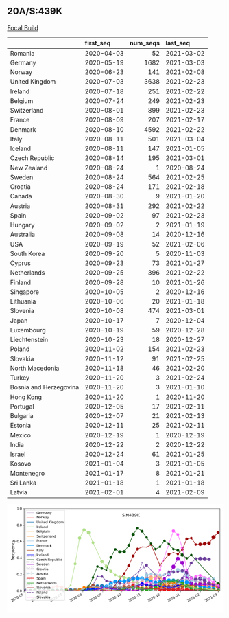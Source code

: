 

## 20A/S:439K
[Focal Build](https://nextstrain.org/groups/neherlab/ncov/S.N439K?c=gt-S_439&f_region=Europe)

|                        | first_seq   |   num_seqs | last_seq   |
|:-----------------------|:------------|-----------:|:-----------|
| Romania                | 2020-04-03  |         52 | 2021-03-02 |
| Germany                | 2020-05-19  |       1682 | 2021-03-03 |
| Norway                 | 2020-06-23  |        141 | 2021-02-08 |
| United Kingdom         | 2020-07-03  |       3638 | 2021-02-23 |
| Ireland                | 2020-07-18  |        251 | 2021-02-22 |
| Belgium                | 2020-07-24  |        249 | 2021-02-23 |
| Switzerland            | 2020-08-01  |        899 | 2021-02-23 |
| France                 | 2020-08-09  |        207 | 2021-02-17 |
| Denmark                | 2020-08-10  |       4592 | 2021-02-22 |
| Italy                  | 2020-08-11  |        501 | 2021-03-04 |
| Iceland                | 2020-08-11  |        147 | 2021-01-05 |
| Czech Republic         | 2020-08-14  |        195 | 2021-03-01 |
| New Zealand            | 2020-08-24  |          1 | 2020-08-24 |
| Sweden                 | 2020-08-24  |        564 | 2021-02-25 |
| Croatia                | 2020-08-24  |        171 | 2021-02-18 |
| Canada                 | 2020-08-30  |          9 | 2021-01-20 |
| Austria                | 2020-08-31  |        292 | 2021-02-22 |
| Spain                  | 2020-09-02  |         97 | 2021-02-23 |
| Hungary                | 2020-09-02  |          2 | 2021-01-19 |
| Australia              | 2020-09-08  |         14 | 2020-12-16 |
| USA                    | 2020-09-19  |         52 | 2021-02-06 |
| South Korea            | 2020-09-20  |          5 | 2020-11-03 |
| Cyprus                 | 2020-09-23  |         73 | 2021-01-27 |
| Netherlands            | 2020-09-25  |        396 | 2021-02-22 |
| Finland                | 2020-09-28  |         10 | 2021-01-26 |
| Singapore              | 2020-10-05  |          2 | 2020-12-16 |
| Lithuania              | 2020-10-06  |         20 | 2021-01-18 |
| Slovenia               | 2020-10-08  |        474 | 2021-03-01 |
| Japan                  | 2020-10-17  |          7 | 2020-12-04 |
| Luxembourg             | 2020-10-19  |         59 | 2020-12-28 |
| Liechtenstein          | 2020-10-23  |         18 | 2020-12-27 |
| Poland                 | 2020-11-02  |        154 | 2021-02-23 |
| Slovakia               | 2020-11-12  |         91 | 2021-02-25 |
| North Macedonia        | 2020-11-18  |         46 | 2021-02-20 |
| Turkey                 | 2020-11-20  |          3 | 2021-02-24 |
| Bosnia and Herzegovina | 2020-11-20  |          3 | 2021-01-10 |
| Hong Kong              | 2020-11-20  |          1 | 2020-11-20 |
| Portugal               | 2020-12-05  |         17 | 2021-02-11 |
| Bulgaria               | 2020-12-07  |         21 | 2021-02-13 |
| Estonia                | 2020-12-11  |         25 | 2021-02-11 |
| Mexico                 | 2020-12-19  |          1 | 2020-12-19 |
| India                  | 2020-12-22  |          2 | 2020-12-22 |
| Israel                 | 2020-12-24  |         61 | 2021-01-25 |
| Kosovo                 | 2021-01-04  |          3 | 2021-01-05 |
| Montenegro             | 2021-01-17  |          8 | 2021-01-21 |
| Sri Lanka              | 2021-01-18  |          1 | 2021-01-18 |
| Latvia                 | 2021-02-01  |          4 | 2021-02-09 |

![Overall trends S.N439K](/overall_trends_figures/overall_trends_S.N439K.png)